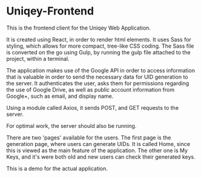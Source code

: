 # Uniqey-Frontend

This is the frontend client for the Uniqey Web Application.

It is created using React, in order to render html elements. It uses Sass for styling, which allows for more compact, tree-like CSS coding. The Sass file is converted on the go using Gulp, by running the gulp file attached to the project, within a terminal. 

The application makes use of the Google API in order to access information that is valuable in order to send the necessary data for UID generation to the server. It authenticates the user, asks them for permissions regarding the use of Google Drive, as well as public account information from Google+, such as email, and display name.

Using a module called Axios, it sends POST, and GET requests to the server.

For optimal work, the server should also be running.

There are two 'pages' available for the users. The first page is the generation page, where users can generate UIDs. It is called Home, since this is viewed as the main feature of the application. The other one is My Keys, and it's were both old and new users can check their generated keys.

This is a demo for the actual application.
